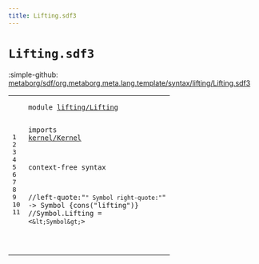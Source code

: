 ```yaml
---
title: Lifting.sdf3
---
```


# `Lifting.sdf3`

:simple-github: [metaborg/sdf/org.metaborg.meta.lang.template/syntax/lifting/Lifting.sdf3]

[metaborg/sdf/org.metaborg.meta.lang.template/syntax/lifting/Lifting.sdf3]: https://github.com/metaborg/sdf/blob/master/org.metaborg.meta.lang.template/syntax/lifting/Lifting.sdf3 "The source file on GitHub"

<div class="TemplateLang"><table class="highlighttable"><tbody><tr><td class="linenos"><div class="linenodiv"><pre><span></span>1
2
3
4
5
6
7
8
9
10
11
</pre></div></td>
<td class="code"><pre><code><span class="keyword">module</span> <a href="../../sdf2-core/Sdf2-Syntax.sdf3#lifting/Lifting_128_143" id="lifting/Lifting_7_22" title="Referenced at ../../sdf2-core/Sdf2-Syntax.sdf3 line 7">lifting/Lifting</a>

<span class="keyword">imports</span> <a href="../../kernel/Kernel.sdf3#kernel/Kernel_7_20" id="kernel/Kernel_32_45" title="Defined at ../../kernel/Kernel.sdf3 line 1">kernel/Kernel</a>


<span class="keyword">context-free syntax</span>

<span class="layout">//left-quote:"`" Symbol right-quote:"`" -&gt; Symbol  {cons("lifting")}</span>
<span class="layout">//Symbol.Lifting = &lt;`&lt;Symbol&gt;`&gt;</span>

     
</code></pre></td></tr></tbody></table></div>